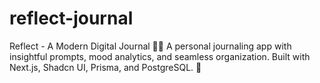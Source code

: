 # reflect-journal
Reflect - A Modern Digital Journal 📝✨ A personal journaling app with insightful prompts, mood analytics, and seamless organization. Built with Next.js, Shadcn UI, Prisma, and PostgreSQL. 🚀
